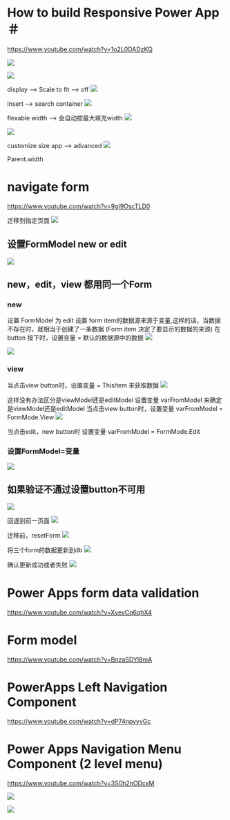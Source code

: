 # How to build Responsive Power App＃
https://www.youtube.com/watch?v=1o2L0DADzKQ

![](img/2021-09-05-22-20-40.png)

![](img/2021-09-05-22-22-19.png)

display --> Scale to fit --> off
![](img/2021-09-05-22-19-58.png)

insert --> search container
![](img/2021-09-05-22-25-01.png)

flexable width --> 会自动按最大填充width
![](img/2021-09-05-22-30-20.png)

![](img/2021-09-05-22-34-14.png)

customize size
app --> advanced
![](img/2021-09-05-22-36-38.png)

Parent.width

# navigate form
https://www.youtube.com/watch?v=9gI9OscTLD0

迁移到指定页面
![](img/2021-09-05-22-42-31.png)

## 设置FormModel new or edit
![](img/2021-09-05-23-16-42.png)

## new，edit，view 都用同一个Form

### new
设置 FormModel 为 edit
设置 form item的数据源来源于变量,这样的话，当数据不存在时，就相当于创建了一条数据
(Form item 决定了要显示的数据的来源)
在button 按下时，设置变量 = 默认的数据源中的数据
![](img/2021-09-05-22-50-07.png)

![](img/2021-09-05-22-47-26.png)

### view
当点击view button时，设置变量 = ThisItem 来获取数据
![](img/2021-09-05-23-33-45.png)

这样没有办法区分是viewModel还是editModel
设置变量 varFromModel 来确定是viewModel还是editModel
当点击view button时，设置变量 varFromModel = FormMode.View
![](img/2021-09-05-23-45-38.png)

当点击edit，new button时 设置变量 varFromModel = FormMode.Edit

### 设置FormModel=变量
![](img/2021-09-05-23-43-46.png)


## 如果验证不通过设置button不可用
![](img/2021-09-05-22-58-04.png)

回退到前一页面
![](img/2021-09-05-23-00-37.png)

迁移前，resetForm
![](img/2021-09-05-23-03-47.png)

将三个form的数据更新到db
![](img/2021-09-05-23-07-00.png)

确认更新成功或者失败
![](img/2021-09-05-23-08-42.png)

# Power Apps form data validation 
https://www.youtube.com/watch?v=XvevCq6qhX4

# Form model
https://www.youtube.com/watch?v=BnzaSDYl8mA

# PowerApps Left Navigation Component
https://www.youtube.com/watch?v=dP74npyyvGc

# Power Apps Navigation Menu Component (2 level menu)
https://www.youtube.com/watch?v=3S0h2nODcxM






![](img/2021-09-05-22-13-05.png)

![](img/2021-09-05-22-13-37.png)


